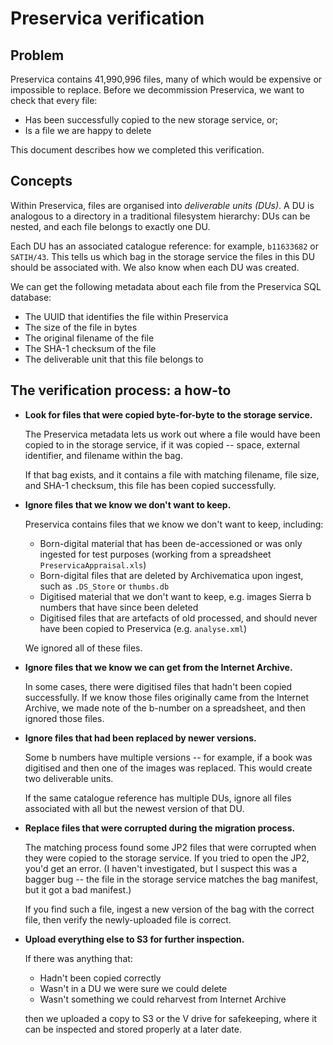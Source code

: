 # Preservica verification

## Problem

Preservica contains 41,990,996 files, many of which would be expensive or impossible to replace.
Before we decommission Preservica, we want to check that every file:

*   Has been successfully copied to the new storage service, or;
*   Is a file we are happy to delete

This document describes how we completed this verification.



## Concepts

Within Preservica, files are organised into *deliverable units (DUs)*.
A DU is analogous to a directory in a traditional filesystem hierarchy: DUs can be nested, and each file belongs to exactly one DU.

Each DU has an associated catalogue reference: for example, `b11633682` or `SATIH/43`.
This tells us which bag in the storage service the files in this DU should be associated with.
We also know when each DU was created.

We can get the following metadata about each file from the Preservica SQL database:

*   The UUID that identifies the file within Preservica
*   The size of the file in bytes
*   The original filename of the file
*   The SHA-1 checksum of the file
*   The deliverable unit that this file belongs to



## The verification process: a how-to

*   **Look for files that were copied byte-for-byte to the storage service.**

    The Preservica metadata lets us work out where a file would have been copied to in the storage service, if it was copied -- space, external identifier, and filename within the bag.

    If that bag exists, and it contains a file with matching filename, file size, and SHA-1 checksum, this file has been copied successfully.

*   **Ignore files that we know we don't want to keep.**

    Preservica contains files that we know we don't want to keep, including:

    *   Born-digital material that has been de-accessioned or was only ingested for test purposes (working from a spreadsheet `PreservicaAppraisal.xls`)
    *   Born-digital files that are deleted by Archivematica upon ingest, such as `.DS_Store` or `thumbs.db`
    *   Digitised material that we don't want to keep, e.g. images Sierra b numbers that have since been deleted
    *   Digitised files that are artefacts of old processed, and should never have been copied to Preservica (e.g. `analyse.xml`)

    We ignored all of these files.

*   **Ignore files that we know we can get from the Internet Archive.**

    In some cases, there were digitised files that hadn't been copied successfully.
    If we know those files originally came from the Internet Archive, we made note of the b-number on a spreadsheet, and then ignored those files.

*   **Ignore files that had been replaced by newer versions.**

    Some b numbers have multiple versions -- for example, if a book was digitised and then one of the images was replaced.
    This would create two deliverable units.

    If the same catalogue reference has multiple DUs, ignore all files associated with all but the newest version of that DU.

*   **Replace files that were corrupted during the migration process.**

    The matching process found some JP2 files that were corrupted when they were copied to the storage service.
    If you tried to open the JP2, you'd get an error.
    (I haven't investigated, but I suspect this was a bagger bug -- the file in the storage service matches the bag manifest, but it got a bad manifest.)

    If you find such a file, ingest a new version of the bag with the correct file, then verify the newly-uploaded file is correct.

*   **Upload everything else to S3 for further inspection.**

    If there was anything that:

    *   Hadn't been copied correctly
    *   Wasn't in a DU we were sure we could delete
    *   Wasn't something we could reharvest from Internet Archive

    then we uploaded a copy to S3 or the V drive for safekeeping, where it can be inspected and stored properly at a later date.
